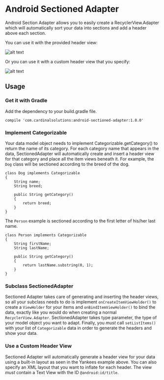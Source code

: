 # Android Sectioned Adapter #
Android Section Adapter allows you to easily create a RecyclerView.Adapter which will automatically
sort your data into sections and add a header above each section.

You can use it with the provided header view:

![alt text](https://dl.dropboxusercontent.com/u/33880138/StandardHeader.png "Standard Header")

Or you can use it with a custom header view that you specify:

![alt text](https://dl.dropboxusercontent.com/u/33880138/CustomHeaders.png "Custom Header")

## Usage ##

### Get it with Gradle ###
Add the dependency to your build.gradle file.  
```
compile 'com.cardinalsolutions:android-sectioned-adapter:1.0.0'
```

### Implement Categorizable ###
Your data model object needs to implement Categorizable.getCategory() to return the name of its
category.  For each category name that appears in the data, SectionedAdapter will automatically
create and insert a header view for that category and place all the item views beneath it.  For
example, the `Dog` class will be sectioned according to the breed of the dog.
```
class Dog implements Categorizable
{
    String name;
    String breed;

    public String getCategory()
    {
        return breed;
    }
}
```

The `Person` example is sectioned according to the first letter of his/her last name.
```
class Person implements Categorizable
{
    String firstName;
    String lastName;

    public String getCategory()
    {
        return lastName.substring(0, 1);
    }
}
```

### Subclass SectionedAdapter ###
Sectioned Adapter takes care of generating and inserting the header views, so all your subclass
needs to do is implement `onCreateItemViewHolder()` to create a `ViewHolder` for your items and
`onBindItemViewHolder()` to bind the data, exactly like you would do when creating a normal
`RecyclerView.Adapter`.  SectionedAdapter takes type parameter, the type of your model
object you want to adapt.  Finally, you *must* call `setListItems()` with your list of `Categorizable`
data in order to generate the headers and show your data.

### Use a Custom Header View ###
Sectioned Adapter will automatically generate a header view for your data using a built-in layout
as seen in the Yankees example above.  You can also specify an XML layout that you want to inflate
for each header.  The view *must* contain a Text View with the ID `@android:id/title`.
